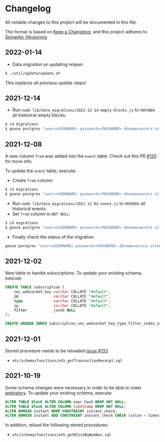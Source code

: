 # Changelog

All notable changes to this project will be documented in this file.

The format is based on [Keep a Changelog](https://keepachangelog.com/en/1.0.0/),
and this project adheres to [Semantic Versioning](https://semver.org/spec/v2.0.0.html).

## 2022-01-14

- Data migration on updating relayer:

```bash
$ ./util/update/update.sh
```

*This replaces all previous update steps!*

## 2021-12-14

- Run `node lib/data_migrations/2021-12-14-empty-blocks.js` to reindex all historical empty blocks.

```bash
$ cd migrations
$ goose postgres "user=<USERNAME> password=<PASSWORD> dbname=aurora sslmode=disable" up
```

## 2021-12-08

A new column `from` was added into the `event` table. Check out this PR [#120](https://github.com/aurora-is-near/aurora-relayer/pull/120) for more info.

To update the `event` table, execute:

- Create `from` column:

```bash
$ cd migrations
$ goose postgres "user=<USERNAME> password=<PASSWORD> dbname=aurora sslmode=disable" up-to 20211208103001
```

- Run `node lib/data_migrations/2021-12-02-event.js` to reindex all historical events.
- Set `from` column to `NOT NULL`:

```bash
$ cd migrations
$ goose postgres "user=<USERNAME> password=<PASSWORD> dbname=aurora sslmode=disable" up-to 20211208110338
```
- Finally check the status of the migration:
```bash
goose postgres "user=<USERNAME> password=<PASSWORD> dbname=aurora sslmode=disable" status
```
## 2021-12-02

New table to handle subscriptions.
To update your existing schema, execute:

```sql
CREATE TABLE subscription (
	sec_websocket_key varchar COLLATE "default",
	id                varchar COLLATE "default",
	type              varchar COLLATE "default",
	ip                varchar COLLATE "default",
	filter            jsonb NULL
);

CREATE UNIQUE INDEX subscription_sec_websocket_key_type_filter_index_idx ON subscription (sec_websocket_key, type, filter);
```
## 2021-12-01

Stored procedure needs to be reloaded [Issue #133](https://github.com/aurora-is-near/aurora-relayer/issues/133)

- `etc/schema/functions/eth_getTransactionReceipt.sql`

## 2021-10-19

Some schema changes were necessary in order to be able to index
[prehistory]. To update your existing schema, execute:

```sql
ALTER TABLE block ALTER COLUMN near_hash DROP NOT NULL;
ALTER TABLE block ALTER COLUMN timestamp DROP NOT NULL;
ALTER DOMAIN instant DROP CONSTRAINT instant_check;
ALTER DOMAIN instant ADD CONSTRAINT instant_check CHECK (value = timestamptz '1970-01-01T00:00:00Z' OR value > timestamptz '2015-07-30T00:00:00Z');
```

In addition, reload the following stored procedures:

- `etc/schema/functions/eth_getBlockByNumber.sql`

[prehistory]: https://github.com/aurora-is-near/aurora-relayer-dumps
